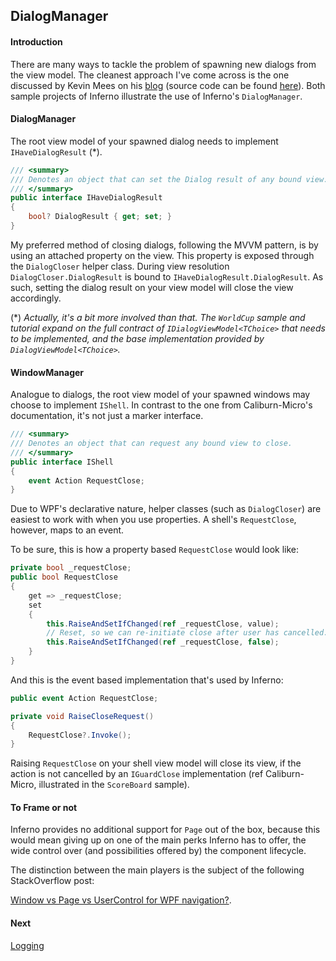## DialogManager

#### Introduction

There are many ways to tackle the problem of spawning new dialogs from the view model. The cleanest approach I've come across is the one discussed by Kevin Mees on his [blog](http://kmees.github.io/blog/2011/06/16/mvvm-dialogs-with-caliburn-dot-micro/) (source code can be found [here](https://github.com/kmees/CMContrib)). Both sample projects of Inferno illustrate the use of Inferno's `DialogManager`.



#### DialogManager

The root view model of your spawned dialog needs to implement `IHaveDialogResult` (*).

```c#
/// <summary>
/// Denotes an object that can set the Dialog result of any bound view.
/// </summary>
public interface IHaveDialogResult
{
    bool? DialogResult { get; set; }
}
```
My preferred method of closing dialogs, following the MVVM pattern, is by using an attached property on the view. This property is exposed through the `DialogCloser` helper class. During view resolution `DialogCloser.DialogResult` is bound to `IHaveDialogResult.DialogResult`. As such, setting the dialog result on your view model will close the view accordingly. 

(*) *Actually, it's a bit more involved than that. The `WorldCup` sample and tutorial expand on the full contract of `IDialogViewModel<TChoice>` that needs to be implemented, and the base implementation provided by `DialogViewModel<TChoice>`.*



#### WindowManager

Analogue to dialogs, the root view model of your spawned windows may choose to implement `IShell`. In contrast to the one from Caliburn-Micro's documentation, it's not just a marker interface.

```c#
/// <summary>
/// Denotes an object that can request any bound view to close.
/// </summary>
public interface IShell
{
    event Action RequestClose;
}
```
Due to WPF's declarative nature, helper classes (such as `DialogCloser`) are easiest to work with when you use properties. A shell's `RequestClose`, however, maps to an event. 

To be sure, this is how a property based `RequestClose` would look like:

```c#
private bool _requestClose;
public bool RequestClose
{
    get => _requestClose;
    set
    {
        this.RaiseAndSetIfChanged(ref _requestClose, value);
        // Reset, so we can re-initiate close after user has cancelled.
        this.RaiseAndSetIfChanged(ref _requestClose, false);
    }
}
```

And this is the event based implementation that's used by Inferno:

```c#
public event Action RequestClose;

private void RaiseCloseRequest()
{
    RequestClose?.Invoke();
}
```

Raising `RequestClose` on your shell view model will close its view, if the action is not cancelled by an `IGuardClose` implementation (ref Caliburn-Micro, illustrated in the `ScoreBoard` sample).



#### To Frame or not

Inferno provides no additional support for `Page` out of the box, because this would mean giving up on one of the main perks Inferno has to offer, the wide control over (and possibilities offered by) the component lifecycle. 

The distinction between the main players is the subject of the following StackOverflow post:

[Window vs Page vs UserControl for WPF navigation?](https://stackoverflow.com/questions/12206120/window-vs-page-vs-usercontrol-for-wpf-navigation).



#### Next

[Logging](../Logging/Logging.md)

